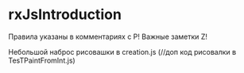 # rxJsIntroduction

Правила указаны в комментариях с P!
Важные заметки Z!

Небольшой наброс рисовашки в creation.js (//доп код рисовалки в TesTPaintFromInt.js)